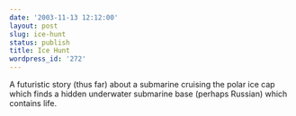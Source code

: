```yaml
---
date: '2003-11-13 12:12:00'
layout: post
slug: ice-hunt
status: publish
title: Ice Hunt
wordpress_id: '272'
---
```


A futuristic story (thus far) about a submarine cruising the polar ice cap which finds a hidden underwater submarine base (perhaps Russian) which contains life.

